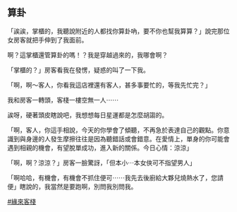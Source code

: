 

## 算卦

「誒誒，掌櫃的，我聽說附近的人都找你算卦吶，要不你也幫我算算？」說完那位女房客就把手伸到了我面前。

啊？這掌櫃還管算卦的嗎！？我是穿越過來的，我哪會啊？

「掌櫃的？」房客看我在發愣，疑惑的叫了一下我。

「啊，啊～客人，你看我這店裡還有客人，甚多事要忙的，等我先忙完？」

我和房客一轉頭，客棧一樓空無一人⋯⋯

誒呀，硬著頭皮瞎說吧，我想想每日星運都是怎麼胡謅的。

「啊，客人，你這手相說，今天的你學會了傾聽，不再急於表達自己的觀點。你意識到與身邊的人發生摩擦往往是因為聽錯話或會錯意。在愛情上，單身的你可能會遇到相親的機會，有望脫單成功，進入新的關係。今日心情：涼涼」

「啊，啊？涼涼？」房客一臉驚訝，「但本小⋯本女俠可不指望男人」

「啊哈哈，有機會，有機會不抓住便可⋯⋯我先去後廚給大夥兒燒熱水了，您請便」瞎說的，我當然是要跑啊，別問我別問我。

[#緣來客棧](/緣來客棧.html)